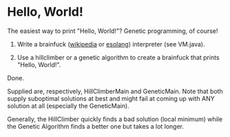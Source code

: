 # Hello, World!

The easiest way to print "Hello, World!"? Genetic programming, of course!

1. Write a brainfuck ([wikipedia](https://en.wikipedia.org/wiki/Brainfuck) 
  or [esolang](https://esolangs.org/wiki/Brainfuck)) interpreter (see VM.java).
  
2. Use a hillclimber or a genetic algorithm to create a brainfuck that prints "Hello, World!".

Done.

Supplied are, respectively, HillClimberMain and GeneticMain. Note that both supply suboptimal 
solutions at best and might fail at coming up with ANY solution at all (especially the GeneticMain).

Generally, the HillClimber quickly finds a bad solution (local minimum) while the Genetic Algorithm 
finds a better one but takes a lot longer.  